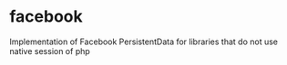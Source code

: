 # facebook
Implementation of Facebook PersistentData for libraries that do not use native session of php
